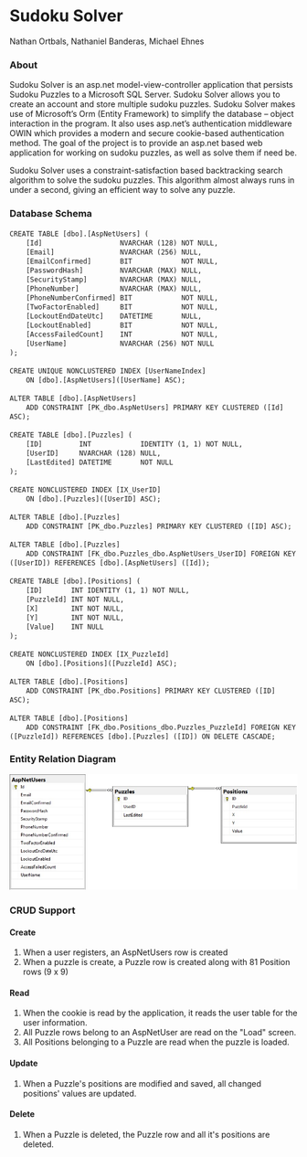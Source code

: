 # Sudoku Solver
Nathan Ortbals, Nathaniel Banderas, Michael Ehnes

### About
Sudoku Solver is an asp.net model-view-controller application that persists Sudoku Puzzles to a Microsoft SQL Server. Sudoku Solver allows you to create an account and store multiple sudoku puzzles. Sudoku Solver makes use of Microsoft’s Orm (Entity Framework) to simplify the database – object interaction in the program. It also uses asp.net’s authentication middleware OWIN which provides a modern and secure cookie-based authentication method. The goal of the project is to provide an asp.net based web application for working on sudoku puzzles, as well as solve them if need be.

Sudoku Solver uses a constraint-satisfaction based backtracking search algorithm to solve the sudoku puzzles. This algorithm almost always runs in under a second, giving an efficient way to solve any puzzle.

### Database Schema
``` 
CREATE TABLE [dbo].[AspNetUsers] (
    [Id]                   NVARCHAR (128) NOT NULL,
    [Email]                NVARCHAR (256) NULL,
    [EmailConfirmed]       BIT            NOT NULL,
    [PasswordHash]         NVARCHAR (MAX) NULL,
    [SecurityStamp]        NVARCHAR (MAX) NULL,
    [PhoneNumber]          NVARCHAR (MAX) NULL,
    [PhoneNumberConfirmed] BIT            NOT NULL,
    [TwoFactorEnabled]     BIT            NOT NULL,
    [LockoutEndDateUtc]    DATETIME       NULL,
    [LockoutEnabled]       BIT            NOT NULL,
    [AccessFailedCount]    INT            NOT NULL,
    [UserName]             NVARCHAR (256) NOT NULL
);

CREATE UNIQUE NONCLUSTERED INDEX [UserNameIndex]
    ON [dbo].[AspNetUsers]([UserName] ASC);
    
ALTER TABLE [dbo].[AspNetUsers]
    ADD CONSTRAINT [PK_dbo.AspNetUsers] PRIMARY KEY CLUSTERED ([Id] ASC);
    
CREATE TABLE [dbo].[Puzzles] (
    [ID]         INT            IDENTITY (1, 1) NOT NULL,
    [UserID]     NVARCHAR (128) NULL,
    [LastEdited] DATETIME       NOT NULL
);

CREATE NONCLUSTERED INDEX [IX_UserID]
    ON [dbo].[Puzzles]([UserID] ASC);

ALTER TABLE [dbo].[Puzzles]
    ADD CONSTRAINT [PK_dbo.Puzzles] PRIMARY KEY CLUSTERED ([ID] ASC);

ALTER TABLE [dbo].[Puzzles]
    ADD CONSTRAINT [FK_dbo.Puzzles_dbo.AspNetUsers_UserID] FOREIGN KEY ([UserID]) REFERENCES [dbo].[AspNetUsers] ([Id]);
    
CREATE TABLE [dbo].[Positions] (
    [ID]       INT IDENTITY (1, 1) NOT NULL,
    [PuzzleId] INT NOT NULL,
    [X]        INT NOT NULL,
    [Y]        INT NOT NULL,
    [Value]    INT NULL
);

CREATE NONCLUSTERED INDEX [IX_PuzzleId]
    ON [dbo].[Positions]([PuzzleId] ASC);
    
ALTER TABLE [dbo].[Positions]
    ADD CONSTRAINT [PK_dbo.Positions] PRIMARY KEY CLUSTERED ([ID] ASC);

ALTER TABLE [dbo].[Positions]
    ADD CONSTRAINT [FK_dbo.Positions_dbo.Puzzles_PuzzleId] FOREIGN KEY ([PuzzleId]) REFERENCES [dbo].[Puzzles] ([ID]) ON DELETE CASCADE;
 ```
 
 ### Entity Relation Diagram
 ![Alt ERD](https://github.com/nathanortbals/SudokuSolver/blob/master/ERD.jpg)
 
 ### CRUD Support
 
 #### Create
 
 1. When a user registers, an AspNetUsers row is created
 2. When a puzzle is create, a Puzzle row is created along with 81 Position rows (9 x 9)
 
 #### Read
 
 1. When the cookie is read by the application, it reads the user table for the user information.
 2. All Puzzle rows belong to an AspNetUser are read on the "Load" screen.
 3. All Positions belonging to a Puzzle are read when the puzzle is loaded.
 
 #### Update
 
 1. When a Puzzle's positions are modified and saved, all changed positions' values are updated.
 
 #### Delete
 
 1. When a Puzzle is deleted, the Puzzle row and all it's positions are deleted.
 
 
